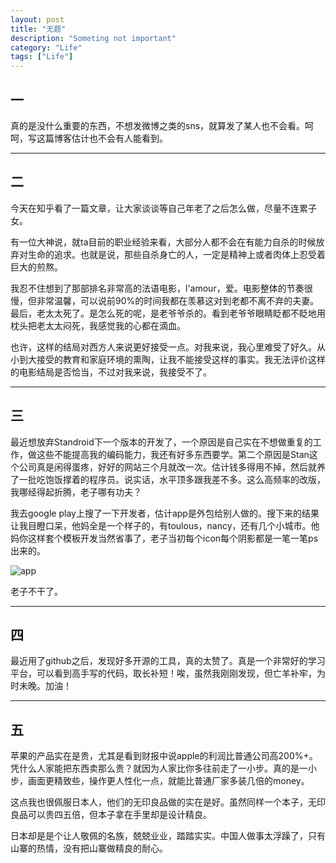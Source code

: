 ```yaml
---
layout: post
title: "无题"
description: "Someting not important"
category: "Life"
tags: ["Life"]
---
```


## 一

  真的是没什么重要的东西，不想发微博之类的sns，就算发了某人也不会看。呵呵，写这篇博客估计也不会有人能看到。


* * *

## 二

  今天在知乎看了一篇文章，让大家谈谈等自己年老了之后怎么做，尽量不连累子女。

  有一位大神说，就ta目前的职业经验来看，大部分人都不会在有能力自杀的时候放弃对生命的追求。也就是说，那些自杀身亡的人，一定是精神上或者肉体上忍受着巨大的煎熬。

  我忍不住想到了那部排名非常高的法语电影，l'amour，爱。电影整体的节奏很慢，但非常温馨，可以说前90%的时间我都在羡慕这对到老都不离不弃的夫妻。最后，老太太死了。是怎么死的呢，是老爷爷杀的。看到老爷爷眼睛眨都不眨地用枕头把老太太闷死，我感觉我的心都在滴血。

  也许，这样的结局对西方人来说更好接受一点。对我来说，我心里难受了好久。从小到大接受的教育和家庭环境的熏陶，让我不能接受这样的事实。我无法评价这样的电影结局是否恰当，不过对我来说，我接受不了。


* * *

## 三

  最近想放弃Standroid下一个版本的开发了，一个原因是自己实在不想做重复的工作，做这些不能提高我的编码能力，我还有好多东西要学。第二个原因是Stan这个公司真是闲得蛋疼，好好的网站三个月就改一次。估计钱多得用不掉，然后就养了一批吃饱饭撑着的程序员。说实话，水平顶多跟我差不多。这么高频率的改版，我哪经得起折腾，老子哪有功夫？

  我去google play上搜了一下开发者，估计app是外包给别人做的。搜下来的结果让我目瞪口呆，他妈全是一个样子的，有toulous，nancy，还有几个小城市。他妈你这样套个模板开发当然省事了，老子当初每个icon每个阴影都是一笔一笔ps出来的。

![app](http://ww4.sinaimg.cn/large/7cba6d89gw1e7ylh4i7udj20eg07wabk.jpg)

  老子不干了。


* * *

## 四

  最近用了github之后，发现好多开源的工具，真的太赞了。真是一个非常好的学习平台，可以看到高手写的代码，取长补短！唉，虽然我刚刚发现，但亡羊补牢，为时未晚。加油！


* * *

## 五

  苹果的产品实在是贵，尤其是看到财报中说apple的利润比普通公司高200%+。凭什么人家能把东西卖那么贵？就因为人家比你多往前走了一小步。真的是一小步，画面更精致些，操作更人性化一点，就能比普通厂家多装几倍的money。
  
  这点我也很佩服日本人，他们的无印良品做的实在是好。虽然同样一个本子，无印良品可以贵四五倍，但本子拿在手里却是设计精良。

  日本却是是个让人敬佩的名族，兢兢业业，踏踏实实。中国人做事太浮躁了，只有山寨的热情，没有把山寨做精良的耐心。
